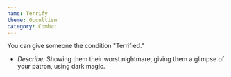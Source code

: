 ```yaml
---
name: Terrify
theme: Occultism
category: Combat
---
```


You can give someone the condition "Terrified." 

* *Describe*:  Showing them their worst nightmare, giving them a glimpse of your patron, using dark magic.